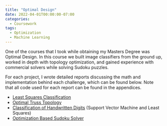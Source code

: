 ```yaml
---
title: "Optimal Design"
date: 2022-04-01T00:00:00-07:00
categories:
  - Coursework
tags:
  - Optimization
  - Machine Learning
---
```


One of the courses that I took while obtaining my Masters Degree was Optimal Design. In this course we built image classifiers from the ground up, worked in depth with topology optimization, and gained experience with commercial solvers while solving Sudoku puzzles. 

For each project, I wrote detailed reports discussing the math and implementation behind each challenge, which can be found below. Note that all code used for each report can be found in the appendices.
- <a href="https://github.com/jacob-haimes/PDFs/JacobHaimes_LSML_OptDes.pdf" target="_blank" rel="noreferrer noopener">Least Squares Classification</a>
- <a href="https://github.com/jacob-haimes/PDFs/JacobHaimes_Truss_OptDes.pdf" target="_blank" rel="noreferrer noopener">Optimal Truss Topology</a>
- <a href="https://github.com/jacob-haimes/PDFs/JacobHaimes_Classification_OptDes.pdf" target="_blank" rel="noreferrer noopener">Classification of Handwritten Digits</a> (Support Vector Machine and Least Squares)
- <a href="https://github.com/jacob-haimes/PDFs/JacobHaimes_Sudoku_OptDes.pdf" target="_blank" rel="noreferrer noopener">Optimization Based Sudoku Solver</a>
